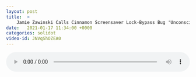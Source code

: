 ```yaml
---
layout: post
title:  >
    Jamie Zawinski Calls Cinnamon Screensaver Lock-Bypass Bug 'Unconscionable'
date:   2021-01-17 11:34:00 +0000
categories: solidot
video-id: JNVqShOZEA0
---
```


<audio src="/assets/be1e2d002c444218cf16a9f9fdec3793.mp3" style="width: 100%;" controls></audio>

